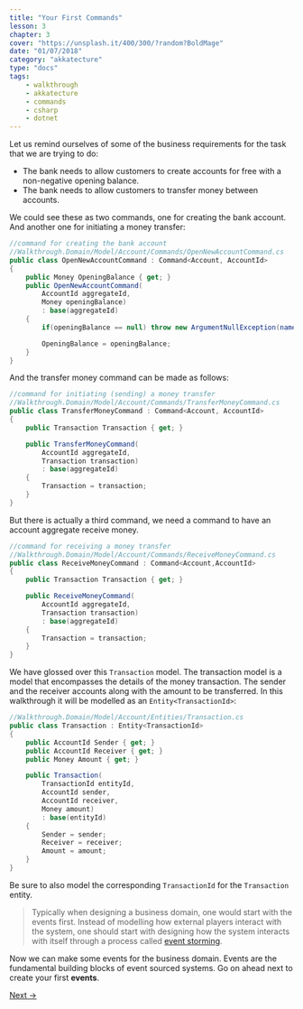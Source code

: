 ```yaml
---
title: "Your First Commands"
lesson: 3
chapter: 3
cover: "https://unsplash.it/400/300/?random?BoldMage"
date: "01/07/2018"
category: "akkatecture"
type: "docs"
tags:
    - walkthrough
    - akkatecture
    - commands
    - csharp
    - dotnet
---
```

Let us remind ourselves of some of the business requirements for the task that we are trying to do:

* The bank needs to allow customers to create accounts for free with a non-negative opening balance.
* The bank needs to allow customers to transfer money between accounts.

We could see these as two commands, one for creating the bank account. And another one for initiating a money transfer:

```csharp
//command for creating the bank account
//Walkthrough.Domain/Model/Account/Commands/OpenNewAccountCommand.cs
public class OpenNewAccountCommand : Command<Account, AccountId> 
{
    public Money OpeningBalance { get; }
    public OpenNewAccountCommand(
        AccountId aggregateId,
        Money openingBalance)
        : base(aggregateId)
    {
        if(openingBalance == null) throw new ArgumentNullException(nameof(openingBalance));

        OpeningBalance = openingBalance;
    }
}
```

And the transfer money command can be made as follows:

```csharp
//command for initiating (sending) a money transfer
//Walkthrough.Domain/Model/Account/Commands/TransferMoneyCommand.cs
public class TransferMoneyCommand : Command<Account, AccountId>
{
    public Transaction Transaction { get; }

    public TransferMoneyCommand(
        AccountId aggregateId,
        Transaction transaction)
        : base(aggregateId)
    {
        Transaction = transaction;
    }
}
```

But there is actually a third command, we need a command to have an account aggregate receive money.

```csharp
//command for receiving a money transfer
//Walkthrough.Domain/Model/Account/Commands/ReceiveMoneyCommand.cs
public class ReceiveMoneyCommand : Command<Account,AccountId>
{
    public Transaction Transaction { get; }

    public ReceiveMoneyCommand(
        AccountId aggregateId,
        Transaction transaction)
        : base(aggregateId)
    {
        Transaction = transaction;
    }
}
```

We have glossed over this `Transaction` model. The transaction model is a model that encompasses the details of the money transaction. The sender and the receiver accounts along with the amount to be transferred. In this walkthrough it will be modelled as an `Entity<TransactionId>`:

```csharp
//Walkthrough.Domain/Model/Account/Entities/Transaction.cs
public class Transaction : Entity<TransactionId>
{
    public AccountId Sender { get; }
    public AccountId Receiver { get; }
    public Money Amount { get; }

    public Transaction(
        TransactionId entityId,
        AccountId sender,
        AccountId receiver,
        Money amount)
        : base(entityId)
    {
        Sender = sender;
        Receiver = receiver;
        Amount = amount;
    }
}
```
Be sure to also model the corresponding `TransactionId` for the `Transaction` entity.

> Typically when designing a business domain, one would start with the events first. Instead of modelling how external players interact with the system, one should start with designing how the system interacts with itself through a process called [event storming](https://en.wikipedia.org/wiki/Event_storming).


Now we can make some events for the business domain. Events are the fundamental building blocks of event sourced systems. Go on ahead next to create your first **events**.

[Next →](/docs/your-first-events)